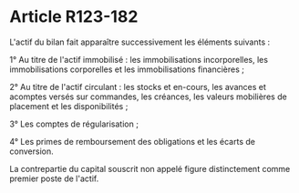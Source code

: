 # Article R123-182

L'actif du bilan fait apparaître successivement les éléments suivants :

1° Au titre de l'actif immobilisé : les immobilisations incorporelles, les immobilisations corporelles et les immobilisations financières ;

2° Au titre de l'actif circulant : les stocks et en-cours, les avances et acomptes versés sur commandes, les créances, les valeurs mobilières de placement et les disponibilités ;

3° Les comptes de régularisation ;

4° Les primes de remboursement des obligations et les écarts de conversion.

La contrepartie du capital souscrit non appelé figure distinctement comme premier poste de l'actif.
